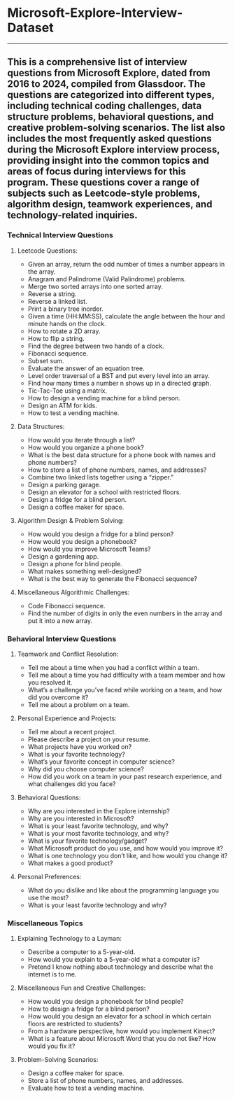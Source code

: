 # Microsoft-Explore-Interview-Dataset
--------------------
This is a comprehensive list of interview questions from Microsoft Explore, dated from 2016 to 2024, compiled from Glassdoor. The questions are categorized into different types, including technical coding challenges, data structure problems, behavioral questions, and creative problem-solving scenarios. The list also includes the most frequently asked questions during the Microsoft Explore interview process, providing insight into the common topics and areas of focus during interviews for this program. These questions cover a range of subjects such as Leetcode-style problems, algorithm design, teamwork experiences, and technology-related inquiries.
--------------------
### Technical Interview Questions

1. Leetcode Questions:
   - Given an array, return the odd number of times a number appears in the array.
   - Anagram and Palindrome (Valid Palindrome) problems.
   - Merge two sorted arrays into one sorted array.
   - Reverse a string.
   - Reverse a linked list.
   - Print a binary tree inorder.
   - Given a time (HH:MM:SS), calculate the angle between the hour and minute hands on the clock.
   - How to rotate a 2D array.
   - How to flip a string.
   - Find the degree between two hands of a clock.
   - Fibonacci sequence.
   - Subset sum.
   - Evaluate the answer of an equation tree.
   - Level order traversal of a BST and put every level into an array.
   - Find how many times a number n shows up in a directed graph.
   - Tic-Tac-Toe using a matrix.
   - How to design a vending machine for a blind person.
   - Design an ATM for kids.
   - How to test a vending machine.

2. Data Structures:
   - How would you iterate through a list?
   - How would you organize a phone book?
   - What is the best data structure for a phone book with names and phone numbers?
   - How to store a list of phone numbers, names, and addresses?
   - Combine two linked lists together using a “zipper.”
   - Design a parking garage.
   - Design an elevator for a school with restricted floors.
   - Design a fridge for a blind person.
   - Design a coffee maker for space.

3. Algorithm Design & Problem Solving:
   - How would you design a fridge for a blind person?
   - How would you design a phonebook?
   - How would you improve Microsoft Teams?
   - Design a gardening app.
   - Design a phone for blind people.
   - What makes something well-designed?
   - What is the best way to generate the Fibonacci sequence?

4. Miscellaneous Algorithmic Challenges:
   - Code Fibonacci sequence.
   - Find the number of digits in only the even numbers in the array and put it into a new array.

### Behavioral Interview Questions

1. Teamwork and Conflict Resolution:
   - Tell me about a time when you had a conflict within a team.
   - Tell me about a time you had difficulty with a team member and how you resolved it.
   - What’s a challenge you’ve faced while working on a team, and how did you overcome it?
   - Tell me about a problem on a team.

2. Personal Experience and Projects:
   - Tell me about a recent project.
   - Please describe a project on your resume.
   - What projects have you worked on?
   - What is your favorite technology?
   - What’s your favorite concept in computer science?
   - Why did you choose computer science?
   - How did you work on a team in your past research experience, and what challenges did you face?

3. Behavioral Questions:
   - Why are you interested in the Explore internship?
   - Why are you interested in Microsoft?
   - What is your least favorite technology, and why?
   - What is your most favorite technology, and why?
   - What is your favorite technology/gadget?
   - What Microsoft product do you use, and how would you improve it?
   - What is one technology you don’t like, and how would you change it?
   - What makes a good product?

4. Personal Preferences:
   - What do you dislike and like about the programming language you use the most?
   - What is your least favorite technology and why?

### Miscellaneous Topics

1. Explaining Technology to a Layman:
   - Describe a computer to a 5-year-old.
   - How would you explain to a 5-year-old what a computer is?
   - Pretend I know nothing about technology and describe what the internet is to me.

2. Miscellaneous Fun and Creative Challenges:
   - How would you design a phonebook for blind people?
   - How to design a fridge for a blind person?
   - How would you design an elevator for a school in which certain floors are restricted to students?
   - From a hardware perspective, how would you implement Kinect?
   - What is a feature about Microsoft Word that you do not like? How would you fix it?

3. Problem-Solving Scenarios:
   - Design a coffee maker for space.
   - Store a list of phone numbers, names, and addresses.
   - Evaluate how to test a vending machine.
